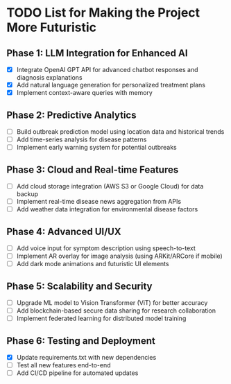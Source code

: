 # TODO List for Making the Project More Futuristic

## Phase 1: LLM Integration for Enhanced AI
- [x] Integrate OpenAI GPT API for advanced chatbot responses and diagnosis explanations
- [x] Add natural language generation for personalized treatment plans
- [x] Implement context-aware queries with memory

## Phase 2: Predictive Analytics
- [ ] Build outbreak prediction model using location data and historical trends
- [ ] Add time-series analysis for disease patterns
- [ ] Implement early warning system for potential outbreaks

## Phase 3: Cloud and Real-time Features
- [ ] Add cloud storage integration (AWS S3 or Google Cloud) for data backup
- [ ] Implement real-time disease news aggregation from APIs
- [ ] Add weather data integration for environmental disease factors

## Phase 4: Advanced UI/UX
- [ ] Add voice input for symptom description using speech-to-text
- [ ] Implement AR overlay for image analysis (using ARKit/ARCore if mobile)
- [ ] Add dark mode animations and futuristic UI elements

## Phase 5: Scalability and Security
- [ ] Upgrade ML model to Vision Transformer (ViT) for better accuracy
- [ ] Add blockchain-based secure data sharing for research collaboration
- [ ] Implement federated learning for distributed model training

## Phase 6: Testing and Deployment
- [x] Update requirements.txt with new dependencies
- [ ] Test all new features end-to-end
- [ ] Add CI/CD pipeline for automated updates
